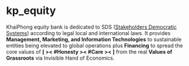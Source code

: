 # kp_equity
KhaiPhong equity bank is dedicated to SDS (<a href="https://ica.coop/en" target="_blank">Stakeholders Democratic Systems</a>) according to legal local and international laws. It provides <b>Management, Marketing, and Information Technologies</b> to sustainable entities being elevated to global operations plus <b>Financing</b> to spread the core values of <b>[ >< #Honesty >< #Care >< ]</b> from the real <b>Values of Grassroots</b> via Invisible Hand of Economics.
